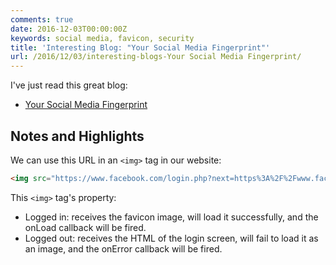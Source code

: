 ```yaml
---
comments: true
date: 2016-12-03T00:00:00Z
keywords: social media, favicon, security
title: 'Interesting Blog: "Your Social Media Fingerprint"'
url: /2016/12/03/interesting-blogs-Your Social Media Fingerprint/
---
```


I've just read this great blog:

- [Your Social Media Fingerprint](https://robinlinus.github.io/socialmedia-leak/)

## Notes and Highlights

We can use this URL in an `<img>` tag in our website:

```html
<img src="https://www.facebook.com/login.php?next=https%3A%2F%2Fwww.facebook.com%2Ffavicon.ico">
```

This `<img>` tag's property:

- Logged in:   receives the favicon image, will load it successfully, and the onLoad callback will be fired.
- Logged out: receives the HTML of the login screen, will fail to load it as an image, and the onError callback will be fired.



